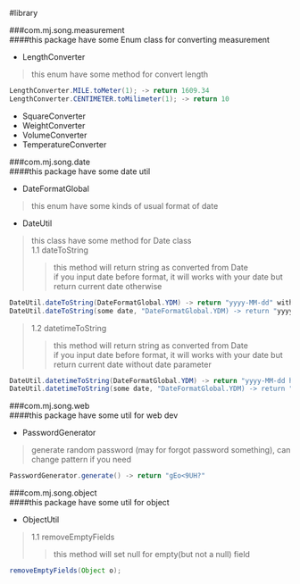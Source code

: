#library

###com.mj.song.measurement  
####this package have some Enum class for converting measurement
- LengthConverter
> this enum have some method for convert length 
```java 
LengthConverter.MILE.toMeter(1); -> return 1609.34
LengthConverter.CENTIMETER.toMilimeter(1); -> return 10
```
- SquareConverter  
- WeightConverter  
- VolumeConverter  
- TemperatureConverter
  
###com.mj.song.date  
####this package have some date util
- DateFormatGlobal  
> this enum have some kinds of usual format of date
- DateUtil
> this class have some method for Date class  
1.1 dateToString  
> >this method will return string as converted from Date  
if you input date before format, it will works with your date but return current date otherwise
```java 
DateUtil.dateToString(DateFormatGlobal.YDM) -> return "yyyy-MM-dd" with current date
DateUtil.dateToString(some date, "DateFormatGlobal.YDM) -> return "yyyy-MM-dd" with some date
```
>1.2 datetimeToString  
> >this method will return string as converted from Date  
if you input date before format, it will works with your date but return current date without date parameter
```java 
DateUtil.datetimeToString(DateFormatGlobal.YDM) -> return "yyyy-MM-dd hh:mm:ss" with current date
DateUtil.datetimeToString(some date, "DateFormatGlobal.YDM) -> return "yyyy-MM-dd hh:mm:ss" with some date
```

###com.mj.song.web  
####this package have some util for web dev  
- PasswordGenerator
> generate random password (may for forgot password something), can change pattern if you need
```java 
PasswordGenerator.generate() -> return "gEo<9UH?"
```

###com.mj.song.object  
####this package have some util for object 
- ObjectUtil
>1.1 removeEmptyFields
> >this method will set null for empty(but not a null) field 
```java 
removeEmptyFields(Object o);
```